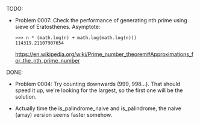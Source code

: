 TODO:

- Problem 0007: Check the performance of generating nth prime using sieve of Eratosthenes.
	Asymptote:

	```
	>>> n * (math.log(n) + math.log(math.log(n)))
	114319.21107907654
	```

	https://en.wikipedia.org/wiki/Prime_number_theorem#Approximations_for_the_nth_prime_number


DONE:

* Problem 0004: Try counting downwards (999, 998...). That should speed it up, we're looking for the largest, so the first one
  will be the solution.
  
* Actually time the is_palindrome_naive and is_palindrome, the naive (array) version seems faster somehow.
